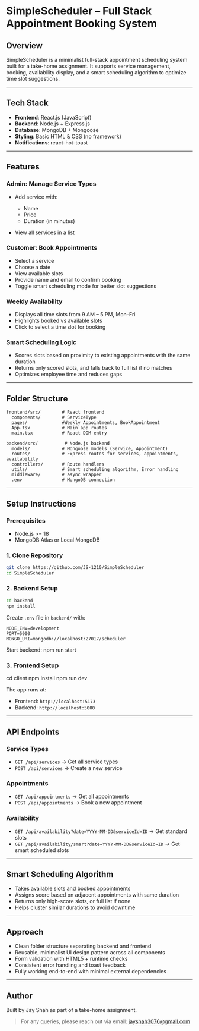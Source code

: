 # SimpleScheduler – Full Stack Appointment Booking System

## Overview

SimpleScheduler is a minimalist full-stack appointment scheduling system built for a take-home assignment. It supports service management, booking, availability display, and a smart scheduling algorithm to optimize time slot suggestions.

---

## Tech Stack

* **Frontend**: React.js (JavaScript)
* **Backend**: Node.js + Express.js
* **Database**: MongoDB + Mongoose
* **Styling**: Basic HTML & CSS (no framework)
* **Notifications**: react-hot-toast

---

## Features

### Admin: Manage Service Types

* Add service with:

  * Name
  * Price
  * Duration (in minutes)
* View all services in a list

### Customer: Book Appointments

* Select a service
* Choose a date
* View available slots
* Provide name and email to confirm booking
* Toggle smart scheduling mode for better slot suggestions

### Weekly Availability

* Displays all time slots from 9 AM – 5 PM, Mon–Fri
* Highlights booked vs available slots
* Click to select a time slot for booking

### Smart Scheduling Logic

* Scores slots based on proximity to existing appointments with the same duration
* Returns only scored slots, and falls back to full list if no matches
* Optimizes employee time and reduces gaps

---

## Folder Structure

```
frontend/src/        # React frontend
  components/        # ServiceType
  pages/             #Weekly Appointments, BookAppointment
  App.tsx            # Main app routes
  main.tsx           # React DOM entry

backend/src/          # Node.js backend
  models/            # Mongoose models (Service, Appointment)
  routes/            # Express routes for services, appointments, availability
  controllers/       # Route handlers
  utils/             # Smart scheduling algorithm, Error handling
  middleware/        # async wrapper
  .env               # MongoDB connection
```

---

## Setup Instructions

### Prerequisites

* Node.js >= 18
* MongoDB Atlas or Local MongoDB

### 1. Clone Repository

```bash
git clone https://github.com/JS-1210/SimpleScheduler
cd SimpleScheduler
```

### 2. Backend Setup

```bash
cd backend
npm install
```

Create `.env` file in `backend/` with:

```env
NODE_ENV=development
PORT=5000
MONGO_URI=mongodb://localhost:27017/scheduler
```

Start backend:
npm run start

### 3. Frontend Setup

cd client
npm install
npm run dev

The app runs at:

* Frontend: `http://localhost:5173`
* Backend: `http://localhost:5000`

---

## API Endpoints

### Service Types

* `GET /api/services` → Get all service types
* `POST /api/services` → Create a new service

### Appointments

* `GET /api/appointments` → Get all appointments
* `POST /api/appointments` → Book a new appointment

### Availability

* `GET /api/availability?date=YYYY-MM-DD&serviceId=ID` → Get standard slots
* `GET /api/availability/smart?date=YYYY-MM-DD&serviceId=ID` → Get smart scheduled slots

---

## Smart Scheduling Algorithm

* Takes available slots and booked appointments
* Assigns score based on adjacent appointments with same duration
* Returns only high-score slots, or full list if none
* Helps cluster similar durations to avoid downtime

---

## Approach

* Clean folder structure separating backend and frontend
* Reusable, minimalist UI design pattern across all components
* Form validation with HTML5 + runtime checks
* Consistent error handling and toast feedback
* Fully working end-to-end with minimal external dependencies

---

## Author

Built by Jay Shah as part of a take-home assignment.

> For any queries, please reach out via email: [jayshah3076@gmail.com](mailto:jayshah3076j@gmail.com)

